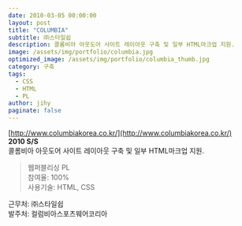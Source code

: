 ```yaml
---
date: 2010-03-05 00:00:00
layout: post
title: "COLUMBIA"
subtitle: ㈜스타일쉽
description: 콜롬비아 아웃도어 사이트 레이아웃 구축 및 일부 HTML마크업 지원.
image: /assets/img/portfolio/columbia.jpg
optimized_image: /assets/img/portfolio/columbia_thumb.jpg
category: 구축
tags:
  - CSS
  - HTML
  - PL
author: jihy
paginate: false
---
```


[http://www.columbiakorea.co.kr/](http://www.columbiakorea.co.kr/)<br>
**2010 S/S** <br>
콜롬비아 아웃도어 사이트 레이아웃 구축 및 일부 HTML마크업 지원.

> 웹퍼블리싱 PL <br>
참여율: 100% <br>
사용기술: HTML, CSS

근무처: ㈜스타일쉽 <br>
발주처: 컬럼비아스포츠웨어코리아